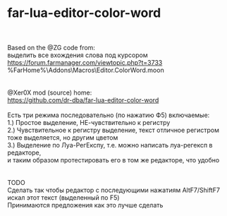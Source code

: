# far-lua-editor-color-word
<br /><br />
Based on the @ZG code from:<br />
выделить все вхождения слова под курсором<br />
https://forum.farmanager.com/viewtopic.php?t=3733<br />
%FarHome%\Addons\Macros\Editor.ColorWord.moon<br />
<br /><br />
@Xer0X mod (source) home:<br />
https://github.com/dr-dba/far-lua-editor-color-word<br />
<br />
Eсть три режима последовательно (по нажатию Ф5) включаемые:<br />
1.) Простое выделение, НЕ-чувствительно к регистру<br />
2.) Чувствительное к регистру выделение, текст отличное регистром тоже выделяется, но другим цветом<br />
3.) Выделение по Луа-РегЕкспу, т.е. можно написать луа-регексп в редакторе,<br />
и таким образом протестировать его в том же редакторе, что удобно<br />
<br /><br />
TODO<br />
Сделать так чтобы редактор с последующими нажатиям AltF7/ShiftF7 искал этот текст (выделенный по F5)<br />
Принимаются предложения как это лучше сделать<br />
